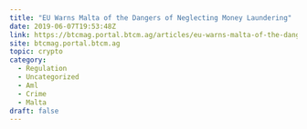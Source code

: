 ```yaml
---
title: "EU Warns Malta of the Dangers of Neglecting Money Laundering"
date: 2019-06-07T19:53:48Z
link: https://btcmag.portal.btcm.ag/articles/eu-warns-malta-of-the-dangers-of-neglecting-money-laundering/?utm_medium=RSS&utm_source=hune
site: btcmag.portal.btcm.ag
topic: crypto
category:
  - Regulation
  - Uncategorized
  - Aml
  - Crime
  - Malta
draft: false
---
```

